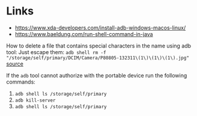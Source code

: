 # Links
- https://www.xda-developers.com/install-adb-windows-macos-linux/
- https://www.baeldung.com/run-shell-command-in-java

How to delete a file that contains special characters in the name using adb tool: Just escape them:
`adb shell rm -f "/storage/self/primary/DCIM/Camera/P80805-132311\(1\)\(1\)\(1\).jpg"`
[source](https://stackoverflow.com/questions/63652867/system-bin-sh-syntax-error-unexpected-when-specifying-a-file-in-adb)

If the `adb` tool cannot authorize with the portable device run the following commands:
1. `adb shell ls /storage/self/primary`
2. `adb kill-server`
3. `adb shell ls /storage/self/primary`